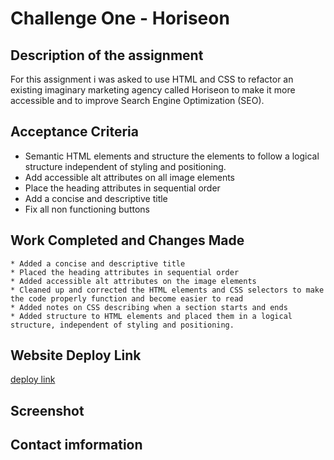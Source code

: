 # Challenge One - Horiseon 


## Description of the assignment

For this assignment i was asked to use HTML and CSS to refactor an existing imaginary marketing agency called Horiseon to make it more accessible and to improve Search Engine Optimization (SEO).

## Acceptance Criteria 

* Semantic HTML elements and structure the elements to follow a logical structure independent of styling and positioning.
* Add accessible alt attributes on all image elements
* Place the heading attributes in sequential order
* Add a concise and descriptive title
* Fix all non functioning buttons

## Work Completed and Changes Made

    * Added a concise and descriptive title
    * Placed the heading attributes in sequential order
    * Added accessible alt attributes on the image elements
    * Cleaned up and corrected the HTML elements and CSS selectors to make the code properly function and become easier to read
    * Added notes on CSS describing when a section starts and ends
    * Added structure to HTML elements and placed them in a logical structure, independent of styling and positioning.

## Website Deploy Link

[deploy link](https://kevinhall4255.github.io/Horiseon-challenge/)

## Screenshot




## Contact imformation

